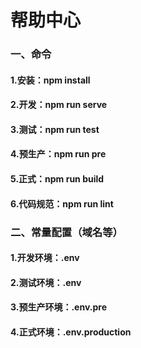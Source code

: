 # 帮助中心

### 一、命令
#### 1.安装：npm install
#### 2.开发：npm run serve
#### 3.测试：npm run test
#### 4.预生产：npm run pre
#### 5.正式：npm run build
#### 6.代码规范：npm run lint

### 二、常量配置（域名等）
#### 1.开发环境：.env
#### 2.测试环境：.env
#### 3.预生产环境：.env.pre
#### 4.正式环境：.env.production
